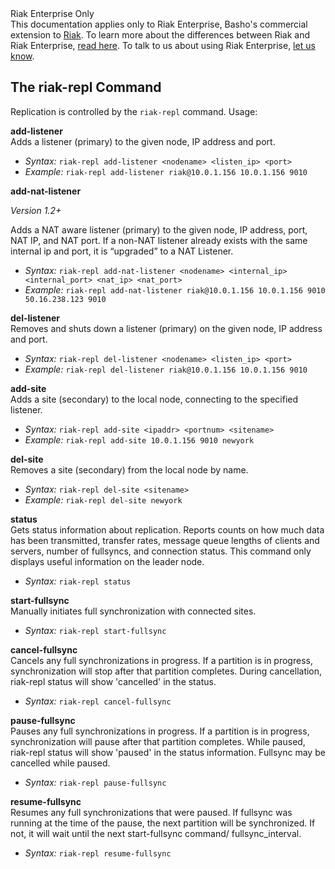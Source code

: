 <div class="info"><div class="title">Riak Enterprise Only</div>This documentation applies only to Riak Enterprise, Basho's commercial extension to <a href="http://wiki.basho.com/Riak.html">Riak</a>. To learn more about the differences between Riak and Riak Enterprise, <a href="http://basho.com/products/riak-overview/">read here</a>.  To talk to us about using Riak Enterprise,  <a href="http://info.basho.com/Wiki_Contact.html" target="_blank">let us know</a>.</div>

## The riak-repl Command
Replication is controlled by the `riak-repl` command. Usage:

**add-listener**  
Adds a listener (primary) to the given node, IP address and port.

  * *Syntax:* `riak-repl add-listener <nodename> <listen_ip> <port>`
  * *Example:* `riak-repl add-listener riak@10.0.1.156 10.0.1.156 9010`

**add-nat-listener**  

_Version 1.2+_

Adds a NAT aware listener (primary) to the given node, IP address, port, NAT IP, and NAT port. If a non-NAT listener already exists with the same internal ip and port, it is “upgraded” to a NAT Listener.

  * *Syntax:* `riak-repl add-nat-listener <nodename> <internal_ip> <internal_port> <nat_ip> <nat_port>`
  * *Example:* `riak-repl add-nat-listener riak@10.0.1.156 10.0.1.156 9010 50.16.238.123 9010`

**del-listener**  
Removes and shuts down a listener (primary) on the given node, IP address and port.

  * *Syntax:* `riak-repl del-listener <nodename> <listen_ip> <port>`
  * *Example:* `riak-repl del-listener riak@10.0.1.156 10.0.1.156 9010`

**add-site**  
Adds a site (secondary) to the local node, connecting to the specified listener.

  * *Syntax:* `riak-repl add-site <ipaddr> <portnum> <sitename>`
  * *Example:* `riak-repl add-site 10.0.1.156 9010 newyork`

**del-site**  
Removes a site (secondary) from the local node by name.

  * *Syntax:* `riak-repl del-site <sitename>`
  * *Example:* `riak-repl del-site newyork`

**status**  
Gets status information about replication. Reports counts on how much data has been transmitted, transfer rates, message queue lengths of clients and servers, number of fullsyncs, and connection status. This command only displays useful information on the leader node.

  * *Syntax:* `riak-repl status`

**start-fullsync**  
Manually initiates full synchronization with connected sites.

  * *Syntax:* `riak-repl start-fullsync`

**cancel-fullsync**  
Cancels any full synchronizations in progress. If a partition is in progress, synchronization will stop after that partition completes. During cancellation, riak-repl status will show 'cancelled' in the status.

  * *Syntax:* `riak-repl cancel-fullsync`

**pause-fullsync**  
Pauses any full synchronizations in progress. If a partition is in progress, synchronization will pause after that partition completes. While paused, riak-repl status will show 'paused' in the status information. Fullsync may be cancelled while paused.

  * *Syntax:* `riak-repl pause-fullsync`

**resume-fullsync**  
Resumes any full synchronizations that were paused. If fullsync was running at the time of the pause, the next partition will be synchronized. If not, it will wait until the next start-fullsync command/ fullsync_interval.

  * *Syntax:* `riak-repl resume-fullsync`
